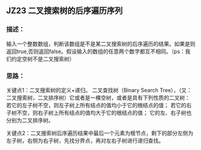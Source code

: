 ## JZ23 二叉搜索树的后序遍历序列
### 描述：
输入一个整数数组，判断该数组是不是某二叉搜索树的后序遍历的结果。如果是则返回true,否则返回false。假设输入的数组的任意两个数字都互不相同。（ps：我们约定空树不是二叉搜索树）

### 思路：
关键点1：二叉搜索树的定义+递归。
二叉查找树（Binary Search Tree），（又：二叉搜索树，二叉排序树）它或者是一棵空树，或者是具有下列性质的二叉树： 若它的左子树不空，则左子树上所有结点的值均小于它的根结点的值； 若它的右子树不空，则右子树上所有结点的值均大于它的根结点的值； 它的左、右子树也分别为二叉排序树。

关键点2：二叉搜索树后序遍历结果中最后一个元素为根节点，剩下的部分左侧为左子树，右侧为右子树，先找分界点，再对左右子树进行递归查找。
